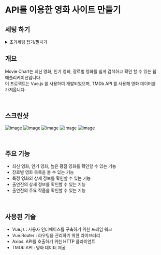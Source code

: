 # API를 이용한 영화 사이트 만들기 



## 세팅 하기 

<details>
 <summary>초기세팅 접기/펼치기</summary>
 <div markdown="1">

[vue.js]https://ko.vuejs.org/

```
npm create vue@latest
```

-> 터미널에 명령어 입력

```
✔ Project name: … <your-project-name>
✔ Add TypeScript? … No / Yes
-> No

✔ Add JSX Support? … No / Yes
-> Yes

✔ Add Vue Router for Single Page
 Application development? … No / Yes
-> Yes

✔ Add Pinia for state management? … No / Yes
->No

✔ Add Vitest for Unit testing? … No / Yes
->No

✔ Add an End-to-End Testing Solution? … No / Cypress / Nightwatch / Playwright
->No

✔ Add ESLint for code quality? … No / Yes
-> Yes

✔ Add Prettier for code formatting? … No / Yes
-> Yes

✔ Add Vue DevTools 7 extension for debugging? (experimental) … No / Yes
-> No

Scaffolding project in ./<your-project-name>...
Done.
```

---

- 한국어

```
✔ 프로젝트명 : … <your-project-name>
✔ TypeScript 추가? … 아니오 / 예
-> 아니요

✔ JSX 지원 추가? … 아니오 / 예
-> 네

✔ 단일 페이지에 대한 부가 가치 라우터 추가
애플리케이션 개발? … 아니오 / 예
-> 네

✔ 국가 관리를 위해 Pinia를 추가하시겠습니까? … 아니오 / 예
->아니오

✔ 단위 테스트에 Vitest 추가? … 아니오 / 예
->아니오

✔ 엔드 투 엔드 테스트 솔루션 추가? … 아니오 / 사이프러스 / 나이트워치 / 극작가
->아니오

✔ 코드 품질을 위해 ESLINT를 추가하시겠습니까? … 아니오 / 예
-> 네

✔ 코드 포맷에 Pretty 추가? … 아니오 / 예
-> 네

✔ 디버깅을 위해 Vue DevTools 7 확장 기능 추가? (실험) … 아니오 / 예
-> 아니요
```

```
npm install
npm run dev
npm install sass
npm install swiper
npm install vue-router@4
```


환경 변수 설정   
```
VITE_APP_API_KEY=your_tmdb_api_key
```

## 빌드

```
npm run build
```

-> 빌드를 하면 웹사이트 주소를 만들 수 있음.

  
 </div>
</details>

## 개요 
Movie Chart는 최신 영화, 인기 영화, 장르별 영화를 쉽게 검색하고 확인 할 수 있는 웹 애플리케이션입니다.    
이 프로젝트는 Vue.js 를 사용하여 개발되었으며, TMDb API 를 사용해 영화 데이터를 가져옵니다.     

<br>

## 스크린샷 

![image](https://github.com/kimyih/vue-movie/assets/163376151/d60e90fb-5cee-4eaf-b458-02219c3e682b)
![image](https://github.com/kimyih/vue-movie/assets/163376151/85766581-8b24-4b84-baec-3b5c223241a7)
![image](https://github.com/kimyih/vue-movie/assets/163376151/076180f1-0b6b-434f-8596-1763ecde2ca3)
![image](https://github.com/kimyih/vue-movie/assets/163376151/44bf4ac8-0ab3-4928-8ba8-17910cc746db)
![image](https://github.com/kimyih/vue-movie/assets/163376151/09316409-496a-4548-9c4e-d7872c34f071)


<br>

## 주요 기능
- 최신 영화, 인기 영화, 높은 평점 영화를 확인할 수 있는 기능
- 장르별 영화 목록을 볼 수 있는 기능
- 특정 영화의 상세 정보를 확인할 수 있는 기능
- 출연진의 상세 정보를 확인할 수 있는 기능
- 출연진의 주요 작품을 확인할 수 있는 기능

<br>

## 사용된 기술

- Vue.js : 사용자 인터페이스를 구축하기 위한 프레임 워크
- Vue.Router : 라우팅을 관리하기 위한 라이브러리
- Axios: API를 호출하기 위한 HTTP 클라이언트
- TMDb API : 영화 데이터 제공 






